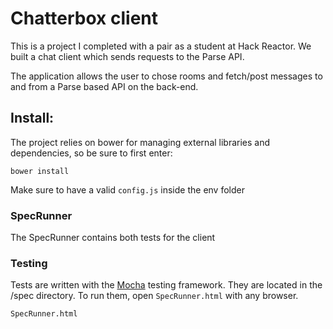Chatterbox client
==============

This is a project I completed with a pair as a student at Hack Reactor. We built a chat client which sends requests to the Parse API.

The application allows the user to chose rooms and fetch/post messages to and from a Parse based API on the back-end.

## Install:

The project relies on bower for managing external libraries and dependencies, so be sure to first enter:

`bower install`

Make sure to have a valid `config.js` inside the env folder

### SpecRunner

The SpecRunner contains both tests for the client

### Testing

Tests are written with the [Mocha](https://github.com/mochajs/mocha) testing framework.
They are located in the /spec directory. To run them, open `SpecRunner.html` with any browser.

```
SpecRunner.html
```
